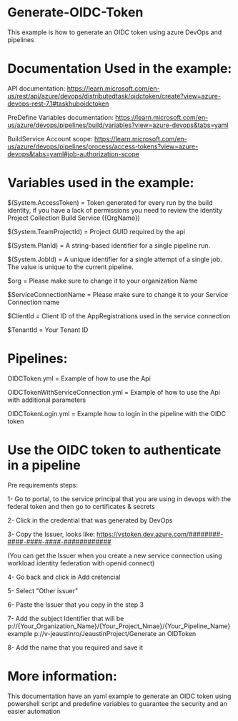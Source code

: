 # Generate-OIDC-Token
This example is how to generate an OIDC token using azure DevOps and pipelines 

# Documentation Used in the example:

API documentation: https://learn.microsoft.com/en-us/rest/api/azure/devops/distributedtask/oidctoken/create?view=azure-devops-rest-7.1#taskhuboidctoken

PreDefine Variables documentation: https://learn.microsoft.com/en-us/azure/devops/pipelines/build/variables?view=azure-devops&tabs=yaml

BuildService Account scope: https://learn.microsoft.com/en-us/azure/devops/pipelines/process/access-tokens?view=azure-devops&tabs=yaml#job-authorization-scope

# Variables used in the example:
$(System.AccessToken) = Token generated for every run by the build identity, if you have a lack of permissions you need to review the identity Project Collection Build Service ({OrgName})

$(System.TeamProjectId) = Project GUID required by the api

$(System.PlanId) = A string-based identifier for a single pipeline run.

$(System.JobId) = A unique identifier for a single attempt of a single job. The value is unique to the current pipeline.

$org = Please make sure to change it to your organization Name 

$ServiceConnectionName = Please make sure to change it to your Service Connection name

$ClientId = Client ID of the AppRegistrations used in the service connection

$TenantId = Your Tenant ID

# Pipelines:
OIDCToken.yml = Example of how to use the Api

OIDCTokenWithServiceConnection.yml = Example of how to use the Api with additional parameters 

OIDCTokenLogin.yml = Example how to login in the pipeline with the OIDC token

# Use the OIDC token to authenticate in a pipeline
Pre requirements steps:

1- Go to portal, to the service principal that you are using in devops with the federal token and then go to certificates & secrets

2- Click in the credential that was generated by DevOps

3- Copy the Issuer, looks like: https://vstoken.dev.azure.com/########-####-####-####-############

(You can get the Issuer when you create a new service connection using workload identity federation with openid connect)

4- Go back and click in Add cretencial

5- Select "Other issuer"

6- Paste the Issuer that you copy in the step 3

7- Add the subject Identifier that will be p://{Your_Organization_Name}/{Your_Project_Nmae}/{Your_Pipeline_Name} example p://v-jeaustinro/JeaustinProject/Generate an OIDToken

8- Add the name that you required and save it


# More information:

This documentation have an yaml example to generate an OIDC token using powershell script and predefine variables to guarantee the security and an easier automation



